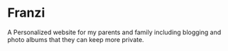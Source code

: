 # Franzi

A Personalized website for my parents and family including blogging and photo albums that they can keep more private.